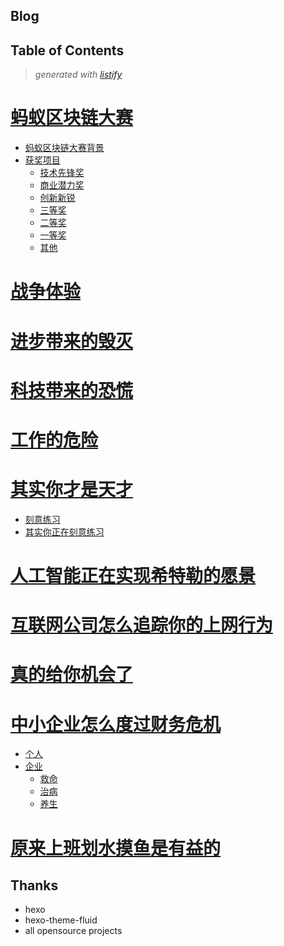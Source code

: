 Blog
-------

<!-- start listify -->

Table of Contents
-----------
  > *generated with [listify](https://github.com/ifuture-pro/listify)*

# [蚂蚁区块链大赛](/source/_posts/2019-09-27-蚂蚁区块链.md#%E8%9A%82%E8%9A%81%E5%8C%BA%E5%9D%97%E9%93%BE%E5%A4%A7%E8%B5%9B)

   - [蚂蚁区块链大赛背景](/source/_posts/2019-09-27-蚂蚁区块链.md#%E8%9A%82%E8%9A%81%E5%8C%BA%E5%9D%97%E9%93%BE%E5%A4%A7%E8%B5%9B%E8%83%8C%E6%99%AF)
   - [获奖项目](/source/_posts/2019-09-27-蚂蚁区块链.md#%E8%8E%B7%E5%A5%96%E9%A1%B9%E7%9B%AE)
     - [技术先锋奖](/source/_posts/2019-09-27-蚂蚁区块链.md#%E6%8A%80%E6%9C%AF%E5%85%88%E9%94%8B%E5%A5%96)
     - [商业潜力奖](/source/_posts/2019-09-27-蚂蚁区块链.md#%E5%95%86%E4%B8%9A%E6%BD%9C%E5%8A%9B%E5%A5%96)
     - [创新新锐](/source/_posts/2019-09-27-蚂蚁区块链.md#%E5%88%9B%E6%96%B0%E6%96%B0%E9%94%90)
     - [三等奖](/source/_posts/2019-09-27-蚂蚁区块链.md#%E4%B8%89%E7%AD%89%E5%A5%96)
     - [二等奖](/source/_posts/2019-09-27-蚂蚁区块链.md#%E4%BA%8C%E7%AD%89%E5%A5%96)
     - [一等奖](/source/_posts/2019-09-27-蚂蚁区块链.md#%E4%B8%80%E7%AD%89%E5%A5%96)
     - [其他](/source/_posts/2019-09-27-蚂蚁区块链.md#%E5%85%B6%E4%BB%96)

# [战争体验](/source/_posts/2019-11-03-战争体验.md#%E6%88%98%E4%BA%89%E4%BD%93%E9%AA%8C)



# [进步带来的毁灭](/source/_posts/2019-11-07-进步带来的毁灭.md#%E8%BF%9B%E6%AD%A5%E5%B8%A6%E6%9D%A5%E7%9A%84%E6%AF%81%E7%81%AD)



# [科技带来的恐慌](/source/_posts/2019-11-12-科技带来的恐慌.md#%E7%A7%91%E6%8A%80%E5%B8%A6%E6%9D%A5%E7%9A%84%E6%81%90%E6%85%8C)



# [工作的危险](/source/_posts/2019-12-07-工作的危险.md#%E5%B7%A5%E4%BD%9C%E7%9A%84%E5%8D%B1%E9%99%A9)



# [其实你才是天才](/source/_posts/2019-12-30-其实你也是天才.md#%E5%85%B6%E5%AE%9E%E4%BD%A0%E6%89%8D%E6%98%AF%E5%A4%A9%E6%89%8D)

   - [刻意练习](/source/_posts/2019-12-30-其实你也是天才.md#%E5%88%BB%E6%84%8F%E7%BB%83%E4%B9%A0)
   - [其实你正在刻意练习](/source/_posts/2019-12-30-其实你也是天才.md#%E5%85%B6%E5%AE%9E%E4%BD%A0%E6%AD%A3%E5%9C%A8%E5%88%BB%E6%84%8F%E7%BB%83%E4%B9%A0)

# [人工智能正在实现希特勒的愿景](/source/_posts/2020-01-04-人工智能在实现希特勒的愿景.md#%E4%BA%BA%E5%B7%A5%E6%99%BA%E8%83%BD%E6%AD%A3%E5%9C%A8%E5%AE%9E%E7%8E%B0%E5%B8%8C%E7%89%B9%E5%8B%92%E7%9A%84%E6%84%BF%E6%99%AF)



# [互联网公司怎么追踪你的上网行为](/source/_posts/2020-01-17-互联网公司是怎么追踪你的行为.md#%E4%BA%92%E8%81%94%E7%BD%91%E5%85%AC%E5%8F%B8%E6%80%8E%E4%B9%88%E8%BF%BD%E8%B8%AA%E4%BD%A0%E7%9A%84%E4%B8%8A%E7%BD%91%E8%A1%8C%E4%B8%BA)



# [真的给你机会了](/source/_posts/2020-01-31-真给你机会了.md#%E7%9C%9F%E7%9A%84%E7%BB%99%E4%BD%A0%E6%9C%BA%E4%BC%9A%E4%BA%86)



# [中小企业怎么度过财务危机](/source/_posts/2020-02-06-中小企业怎么度过财务危机.md#%E4%B8%AD%E5%B0%8F%E4%BC%81%E4%B8%9A%E6%80%8E%E4%B9%88%E5%BA%A6%E8%BF%87%E8%B4%A2%E5%8A%A1%E5%8D%B1%E6%9C%BA)

   - [个人](/source/_posts/2020-02-06-中小企业怎么度过财务危机.md#%E4%B8%AA%E4%BA%BA)
   - [企业](/source/_posts/2020-02-06-中小企业怎么度过财务危机.md#%E4%BC%81%E4%B8%9A)
     - [救命](/source/_posts/2020-02-06-中小企业怎么度过财务危机.md#%E6%95%91%E5%91%BD)
     - [治病](/source/_posts/2020-02-06-中小企业怎么度过财务危机.md#%E6%B2%BB%E7%97%85)
     - [养生](/source/_posts/2020-02-06-中小企业怎么度过财务危机.md#%E5%85%BB%E7%94%9F)

# [原来上班划水摸鱼是有益的](/source/_posts/2020-02-18-原来上班划水摸鱼是有益的.md#%E5%8E%9F%E6%9D%A5%E4%B8%8A%E7%8F%AD%E5%88%92%E6%B0%B4%E6%91%B8%E9%B1%BC%E6%98%AF%E6%9C%89%E7%9B%8A%E7%9A%84)


<!-- end listify -->
Thanks
-------
* hexo
* hexo-theme-fluid
* all opensource projects